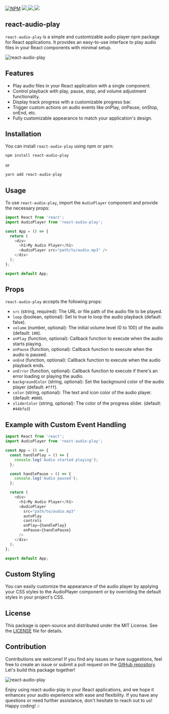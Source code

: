 [![NPM](https://img.shields.io/npm/v/react-select.svg)](https://www.npmjs.com/package/react-audio-play)
<a href="https://github.com/riyaddecoder/react-audio-play/issues">
  <img src="https://img.shields.io/github/issues/riyaddecoder/react-audio-play"/>
</a>
<a href="https://github.com/riyaddecoder/react-audio-play/blob/master/LICENSE">
  <img src="https://img.shields.io/github/license/riyaddecoder/react-audio-play"/>
</a>
<a href="https://www.buymeacoffee.com/riyaddecoder">
  <img src="https://img.shields.io/badge/sponsor-buy%20me%20a%20coffee-yellow?logo=buymeacoffee"/>
</a>


## react-audio-play

`react-audio-play` is a simple and customizable audio player npm package for React applications. It provides an easy-to-use interface to play audio files in your React components with minimal setup.

![react-audio-play](https://example.com/react-audio-play-demo.gif)

## Features

- Play audio files in your React application with a single component.
- Control playback with play, pause, stop, and volume adjustment functionality.
- Display track progress with a customizable progress bar.
- Trigger custom actions on audio events like onPlay, onPause, onStop, onEnd, etc.
- Fully customizable appearance to match your application's design.

## Installation

You can install `react-audio-play` using npm or yarn:

```bash
npm install react-audio-play
```
or
```bash
yarn add react-audio-play
```

## Usage

To use `react-audio-play`, import the `AudioPlayer` component and provide the necessary props:

```js
import React from 'react';
import AudioPlayer from 'react-audio-play';

const App = () => {
  return (
    <div>
      <h1>My Audio Player</h1>
      <AudioPlayer src="path/to/audio.mp3" />
    </div>
  );
};

export default App;
```
## Props
`react-audio-play` accepts the following props:

- `src` (string, required): The URL or file path of the audio file to be played.
- `loop` (boolean, optional): Set to true to loop the audio playback (default: false).
- `volume` (number, optional): The initial volume level (0 to 100) of the audio (default: `100`).
- `onPlay` (function, optional): Callback function to execute when the audio starts playing.
- `onPause` (function, optional): Callback function to execute when the audio is paused.
- `onEnd` (function, optional): Callback function to execute when the audio playback ends.
- `onError` (function, optional): Callback function to execute if there's an error loading or playing the audio.
- `backgroundColor` (string, optional): Set the background color of the audio player (default: `#fff`).
- `color` (string, optional): The text and icon color of the audio player. (default: `#000`).
- `sliderColor` (string, optional): The color of the progress slider. (default: `#44bfa3`)

## Example with Custom Event Handling
```js
import React from 'react';
import AudioPlayer from 'react-audio-play';

const App = () => {
  const handlePlay = () => {
    console.log('Audio started playing');
  };

  const handlePause = () => {
    console.log('Audio paused');
  };

  return (
    <div>
      <h1>My Audio Player</h1>
      <AudioPlayer
        src="path/to/audio.mp3"
        autoPlay
        controls
        onPlay={handlePlay}
        onPause={handlePause}
      />
    </div>
  );
};

export default App;
```
## Custom Styling
You can easily customize the appearance of the audio player by applying your CSS styles to the AudioPlayer component or by overriding the default styles in your project's CSS.

## License
This package is open-source and distributed under the MIT License. See the [LICENSE](https://github.com/riyaddecoder/react-audio-play/blob/master/LICENSE) file for details.

## Contribution
Contributions are welcome! If you find any issues or have suggestions, feel free to create an issue or submit a pull request on the [GitHub repository](https://github.com/riyaddecoder/react-audio-play/). Let's build this package together!

![react-audio-play](https://example.com/react-audio-play-demo.gif)

Enjoy using react-audio-play in your React applications, and we hope it enhances your audio experience with ease and flexibility. If you have any questions or need further assistance, don't hesitate to reach out to us! Happy coding! 🎶
